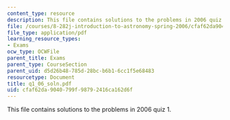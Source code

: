 ```yaml
---
content_type: resource
description: This file contains solutions to the problems in 2006 quiz 1.
file: /courses/8-282j-introduction-to-astronomy-spring-2006/cfaf62da9040799f98792416ca162d6f_q1_06_soln.pdf
file_type: application/pdf
learning_resource_types:
- Exams
ocw_type: OCWFile
parent_title: Exams
parent_type: CourseSection
parent_uid: d5d26b48-785d-28bc-b6b1-6cc1f5e68483
resourcetype: Document
title: q1_06_soln.pdf
uid: cfaf62da-9040-799f-9879-2416ca162d6f
---
```

This file contains solutions to the problems in 2006 quiz 1.

